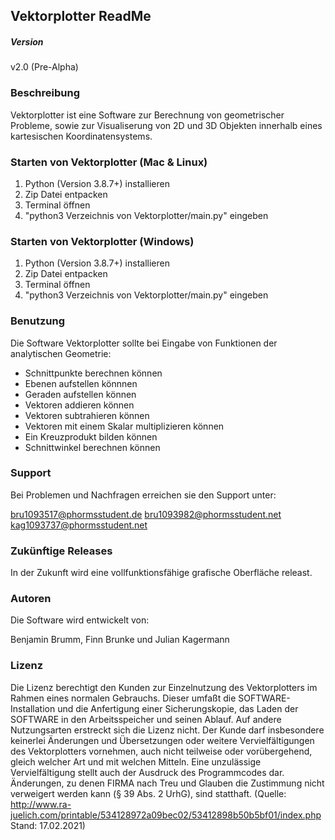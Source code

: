 ## Vektorplotter ReadMe
##### Version
v2.0 (Pre-Alpha)

###  Beschreibung

Vektorplotter ist eine Software zur Berechnung von geometrischer Probleme, sowie zur Visualiserung von 2D und 3D Objekten innerhalb eines kartesischen Koordinatensystems.

### Starten von Vektorplotter (Mac & Linux)

1. Python (Version 3.8.7+) installieren
1. Zip Datei entpacken
1. Terminal öffnen
1. "python3 Verzeichnis von Vektorplotter/main.py" eingeben

### Starten von Vektorplotter (Windows)

1. Python (Version 3.8.7+) installieren
1. Zip Datei entpacken
1. Terminal öffnen
1. "python3 Verzeichnis von Vektorplotter/main.py" eingeben

### Benutzung 

Die Software Vektorplotter sollte bei Eingabe von Funktionen der analytischen Geometrie:
* Schnittpunkte berechnen können
* Ebenen aufstellen könnnen
* Geraden aufstellen können
* Vektoren addieren können
* Vektoren subtrahieren können
* Vektoren mit einem Skalar multiplizieren können
* Ein Kreuzprodukt bilden können
* Schnittwinkel berechnen können 

### Support
Bei Problemen und Nachfragen erreichen sie den Support unter:

bru1093517@phormsstudent.de
bru1093982@phormsstudent.net
kag1093737@phormsstudent.net

### Zukünftige Releases 

In der Zukunft wird eine vollfunktionsfähige grafische Oberfläche releast. 

### Autoren

Die Software wird entwickelt von:

Benjamin Brumm, Finn Brunke und Julian Kagermann

### Lizenz 

Die Lizenz berechtigt den Kunden zur Einzelnutzung des Vektorplotters im Rahmen eines normalen Gebrauchs. Dieser umfaßt die SOFTWARE-Installation und die Anfertigung einer Sicherungskopie, das Laden der SOFTWARE in den Arbeitsspeicher und seinen Ablauf. Auf andere Nutzungsarten erstreckt sich die Lizenz nicht. Der Kunde darf insbesondere keinerlei Änderungen und Übersetzungen oder weitere Vervielfältigungen des Vektorplotters vornehmen, auch nicht teilweise oder vorübergehend, gleich welcher Art und mit welchen Mitteln. Eine unzulässige Vervielfältigung stellt auch der Ausdruck des Programmcodes dar. Änderungen, zu denen FIRMA nach Treu und Glauben die Zustimmung nicht verweigert werden kann (§ 39 Abs. 2 UrhG), sind statthaft.
(Quelle: http://www.ra-juelich.com/printable/534128972a09bec02/53412898b50b5bf01/index.php Stand: 17.02.2021)
